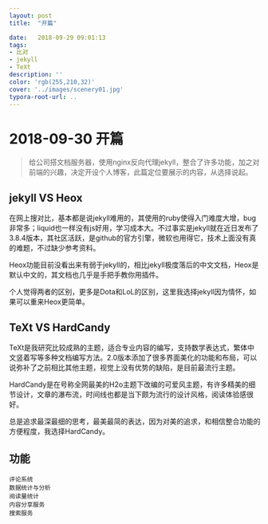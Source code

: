 ```yaml
---
layout: post
title:  "开篇"

date:   2018-09-29 09:01:13
tags:
- 比对
- jekyll
- TeXt
description: ''
color: 'rgb(255,210,32)'
cover: '../images/scenery01.jpg'
typora-root-url: ..
---
```


# 2018-09-30 开篇

> 给公司搭文档服务器，使用nginx反向代理jekyll，整合了许多功能，加之对前端的兴趣，决定开设个人博客，此篇定位要展示的内容，从选择说起。    

## jekyll VS Heox
在网上搜对比，基本都是说jekyll难用的，其使用的ruby使得入门难度大增，bug非常多；liquid也一样没有js好用，学习成本大。不过事实是jekyll就在近日发布了3.8.4版本，其社区活跃，是github的官方引擎，微软也用得它，技术上面没有真的难题，不过缺少参考资料。

Heox功能目前没看出来有弱于jekyll的，相比jekyll极度落后的中文文档，Heox是默认中文的，其文档也几乎是手把手教你用插件。

个人觉得两者的区别，更多是Dota和LoL的区别，这里我选择jekyll因为情怀，如果可以重来Heox更简单。

## TeXt VS HardCandy
TeXt是我研究比较成熟的主题，适合专业内容的编写，支持数学表达式，繁体中文竖着写等多种文档编写方法。2.0版本添加了很多界面美化的功能和布局，可以说弥补了之前相比其他主题，视觉上没有优势的缺陷，是目前最流行主题。

HardCandy是在号称全网最美的H2o主题下改编的可爱风主题，有许多精美的细节设计，文章的瀑布流，时间线也都是当下颇为流行的设计风格，阅读体验感很好。

总是追求最深最细的思考，最美最简的表达，因为对美的追求，和相信整合功能的方便程度，我选择HardCandy。
	
## 功能
	评论系统
	数据统计与分析
	阅读量统计
	内容分享服务
	搜索服务
